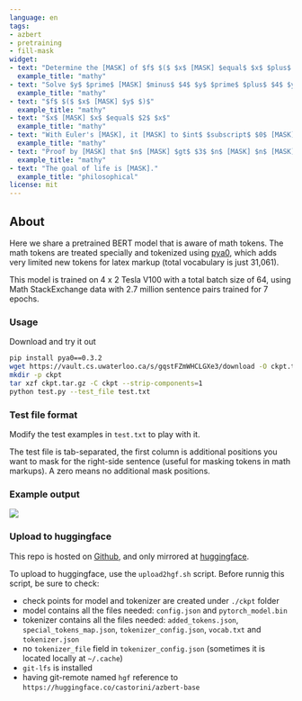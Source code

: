 ```yaml
---
language: en
tags:
- azbert
- pretraining
- fill-mask
widget:
- text: "Determine the [MASK] of $f$ $($ $x$ [MASK] $equal$ $x$ $plus$ $root$ ${$ $4$ $minus$ $x$ $supscript$ $2$ $}$ without [MASK]"
  example_title: "mathy"
- text: "Solve $y$ $prime$ [MASK] $minus$ $4$ $y$ $prime$ $plus$ $4$ $y$ [MASK] $x$ $e$ $supscript$ $x$"
  example_title: "mathy"
- text: "$f$ $($ $x$ [MASK] $y$ $)$"
  example_title: "mathy"
- text: "$x$ [MASK] $x$ $equal$ $2$ $x$"
  example_title: "mathy"
- text: "With Euler's [MASK], it [MASK] to $int$ $subscript$ $0$ [MASK] [MASK] $frac$ ${$ $1$ $plus$ $x$ $supscript$ $2$ $}$ ${$ $1$ $plus$ $x$ $}$ $d$ $x$"
  example_title: "mathy"
- text: "Proof by [MASK] that $n$ [MASK] $gt$ $3$ $n$ [MASK] $n$ [MASK] $6$"
  example_title: "mathy"
- text: "The goal of life is [MASK]."
  example_title: "philosophical"
license: mit
---
```


## About
Here we share a pretrained BERT model that is aware of math tokens. The math tokens are treated specially and tokenized using [pya0](https://github.com/approach0/pya0), which adds very limited new tokens for latex markup (total vocabulary is just 31,061).

This model is trained on 4 x 2 Tesla V100 with a total batch size of 64, using Math StackExchange data with 2.7 million sentence pairs trained for 7 epochs.

### Usage
Download and try it out
```sh
pip install pya0==0.3.2
wget https://vault.cs.uwaterloo.ca/s/gqstFZmWHCLGXe3/download -O ckpt.tar.gz
mkdir -p ckpt
tar xzf ckpt.tar.gz -C ckpt --strip-components=1
python test.py --test_file test.txt
```

### Test file format
Modify the test examples in `test.txt` to play with it.

The test file is tab-separated, the first column is additional positions you want to mask for the right-side sentence (useful for masking tokens in math markups). A zero means no additional mask positions.

### Example output
![](https://i.imgur.com/xpl87KO.png)

### Upload to huggingface
This repo is hosted on [Github](https://github.com/approach0/azbert), and only mirrored at [huggingface](https://huggingface.co/castorini/azbert-base).

To upload to huggingface, use the `upload2hgf.sh` script.
Before runnig this script, be sure to check:
* check points for model and tokenizer are created under `./ckpt` folder
* model contains all the files needed: `config.json` and `pytorch_model.bin`
* tokenizer contains all the files needed: `added_tokens.json`, `special_tokens_map.json`, `tokenizer_config.json`, `vocab.txt` and `tokenizer.json`
* no `tokenizer_file` field in `tokenizer_config.json` (sometimes it is located locally at `~/.cache`)
* `git-lfs` is installed
* having git-remote named `hgf` reference to `https://huggingface.co/castorini/azbert-base`
